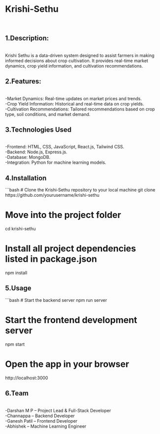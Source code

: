 <h1><b>Krishi-Sethu</b></h1>
<br/>

<h2>1.Description:</h2><br/>
Krishi Sethu is a data-driven system designed to assist farmers in making informed decisions about crop cultivation. It provides real-time market dynamics, crop yield information, and cultivation recommendations.<br/>

<h2>2.Features:</h2><br/>
-Market Dynamics: Real-time updates on market prices and trends.<br/>
-Crop Yield Information: Historical and real-time data on crop yields.<br/>
-Cultivation Recommendations: Tailored recommendations based on crop type, soil conditions, and market demand.<br/>

<h2>3.Technologies Used</h2> <br/>
-Frontend: HTML, CSS, JavaScript, React.js, Tailwind CSS.<br/>
-Backend: Node.js, Express.js.<br/>
-Database: MongoDB.<br/>
-Integration: Python for machine learning models.<br/>

<h2>4.Installation</h2>
```bash
# Clone the Krishi‑Sethu repository to your local machine
git clone https://github.com/yourusername/krishi-sethu

# Move into the project folder
cd krishi-sethu

# Install all project dependencies listed in package.json
npm install

<h2>5.Usage</h2>
```bash
# Start the backend server
npm run server

# Start the frontend development server
npm start

# Open the app in your browser
http://localhost:3000

<h2>6.Team</h2><br/>
-Darshan M P – Project Lead & Full-Stack Developer<br/>
-Channappa – Backend Developer<br/>
-Ganesh Patil  – Frontend Developer<br/>
-Abhishek – Machine Learning Engineer<br/>



